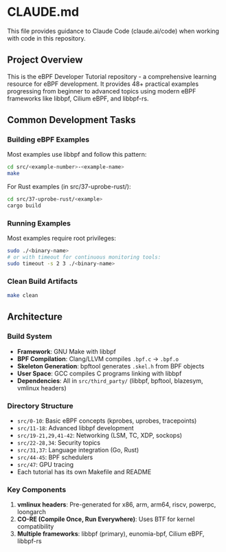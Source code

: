 # CLAUDE.md

This file provides guidance to Claude Code (claude.ai/code) when working with code in this repository.

## Project Overview

This is the eBPF Developer Tutorial repository - a comprehensive learning resource for eBPF development. It provides 48+ practical examples progressing from beginner to advanced topics using modern eBPF frameworks like libbpf, Cilium eBPF, and libbpf-rs.

## Common Development Tasks

### Building eBPF Examples

Most examples use libbpf and follow this pattern:
```bash
cd src/<example-number>-<example-name>
make
```

For Rust examples (in src/37-uprobe-rust/):
```bash
cd src/37-uprobe-rust/<example>
cargo build
```

### Running Examples

Most examples require root privileges:
```bash
sudo ./<binary-name>
# or with timeout for continuous monitoring tools:
sudo timeout -s 2 3 ./<binary-name>
```

### Clean Build Artifacts
```bash
make clean
```

## Architecture

### Build System
- **Framework**: GNU Make with libbpf
- **BPF Compilation**: Clang/LLVM compiles `.bpf.c` → `.bpf.o`
- **Skeleton Generation**: bpftool generates `.skel.h` from BPF objects
- **User Space**: GCC compiles C programs linking with libbpf
- **Dependencies**: All in `src/third_party/` (libbpf, bpftool, blazesym, vmlinux headers)

### Directory Structure
- `src/0-10`: Basic eBPF concepts (kprobes, uprobes, tracepoints)
- `src/11-18`: Advanced libbpf development
- `src/19-21,29,41-42`: Networking (LSM, TC, XDP, sockops)
- `src/22-28,34`: Security topics
- `src/31,37`: Language integration (Go, Rust)
- `src/44-45`: BPF schedulers
- `src/47`: GPU tracing
- Each tutorial has its own Makefile and README

### Key Components
1. **vmlinux headers**: Pre-generated for x86, arm, arm64, riscv, powerpc, loongarch
2. **CO-RE (Compile Once, Run Everywhere)**: Uses BTF for kernel compatibility
3. **Multiple frameworks**: libbpf (primary), eunomia-bpf, Cilium eBPF, libbpf-rs